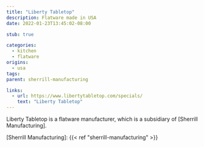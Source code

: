 ```yaml
---
title: "Liberty Tabletop"
description: Flatware made in USA
date: 2022-01-23T13:45:02-08:00

stub: true

categories:
  - kitchen
  - flatware
origins:
  - usa
tags:
parent: sherrill-manufacturing

links:
  - url: https://www.libertytabletop.com/specials/
    text: "Liberty Tabletop"
---
```


Liberty Tabletop is a flatware manufacturer, which is a subsidiary of [Sherrill
Manufacturing].

[Sherrill Manufacturing]: {{< ref "sherrill-manufacturing" >}}
